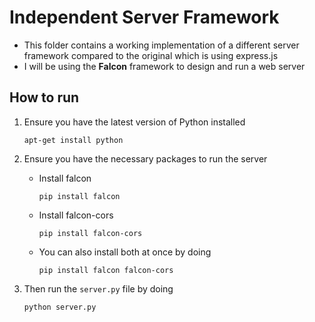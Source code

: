 # Independent Server Framework

- This folder contains a working implementation of a different server framework compared to the original which is using express.js
- I will be using the **Falcon** framework to design and run a web server

## How to run

1. Ensure you have the latest version of Python installed
    ```
    apt-get install python
    ```

2. Ensure you have the necessary packages to run the server
    - Install falcon
        ```
        pip install falcon
        ```
    - Install falcon-cors
        ```
        pip install falcon-cors
        ```
    - You can also install both at once by doing
        ```
        pip install falcon falcon-cors
        ```

3. Then run the `server.py` file by doing
    ```
    python server.py
    ```
